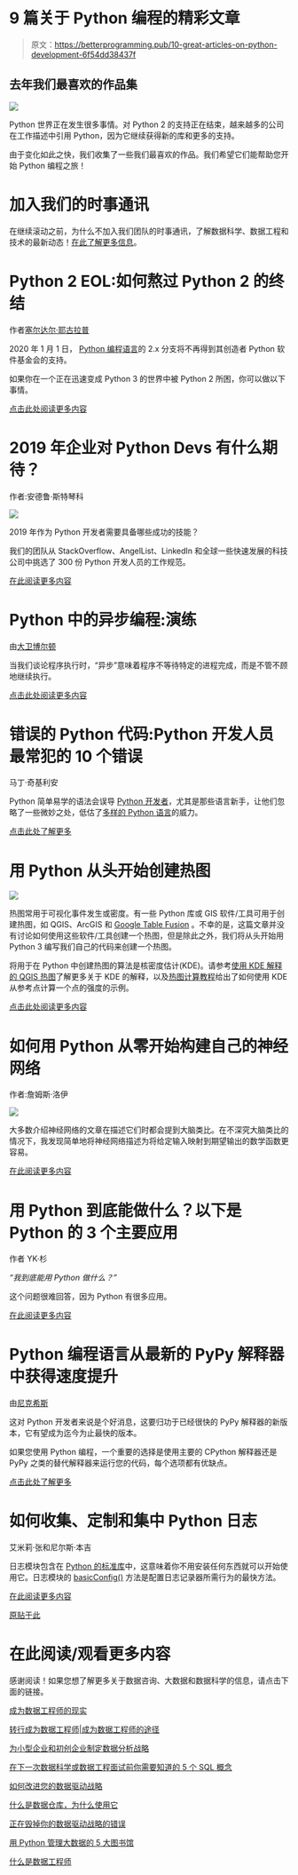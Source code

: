 # 9 篇关于 Python 编程的精彩文章

> 原文：<https://betterprogramming.pub/10-great-articles-on-python-development-6f54dd38437f>

## 去年我们最喜欢的作品集

![](img/5c5eb9760a81215375273a06e0274711.png)

Python 世界正在发生很多事情。对 Python 2 的支持正在结束，越来越多的公司在工作描述中引用 Python，因为它继续获得新的库和更多的支持。

由于变化如此之快，我们收集了一些我们最喜欢的作品。我们希望它们能帮助您开始 Python 编程之旅！

# 加入我们的时事通讯

在继续滚动之前，为什么不加入我们团队的时事通讯，了解数据科学、数据工程和技术的最新动态！[在此了解更多信息](https://seattledataguy.substack.com/)。

# Python 2 EOL:如何熬过 Python 2 的终结

作者[塞尔达尔·耶古拉普](https://www.infoworld.com/author/Serdar-Yegulalp/)

2020 年 1 月 1 日， [Python 编程语言](https://www.infoworld.com/article/3204016/what-is-python.html)的 2.x 分支将不再得到其创造者 Python 软件基金会的支持。

如果你在一个正在迅速变成 Python 3 的世界中被 Python 2 所困，你可以做以下事情。

[点击此处阅读更多内容](https://www.infoworld.com/article/3365221/python-2-end-of-life-how-to-survive-the-end-of-python-2.html)

# 2019 年企业对 Python Devs 有什么期待？

作者:安德鲁·斯特琴科

![](img/0e1467be17733d27ec802f6d49ed8d93.png)

2019 年作为 Python 开发者需要具备哪些成功的技能？

我们的团队从 StackOverflow、AngelList、LinkedIn 和全球一些快速发展的科技公司中挑选了 300 份 Python 开发人员的工作规范。

[在此阅读更多内容](https://hackernoon.com/what-do-companies-expect-from-python-devs-in-2019-f8b585a1ddf)

# Python 中的异步编程:演练

由[大卫博尔顿](https://insights.dice.com/author/dhbolton/)

当我们谈论程序执行时，“异步”意味着程序不等待特定的进程完成，而是不管不顾地继续执行。

[点击此处阅读更多内容](https://insights.dice.com/2019/04/23/asynchronous-programming-python-walkthrough/)

# 错误的 Python 代码:Python 开发人员最常犯的 10 个错误

马丁·奇基利安

Python 简单易学的语法会误导 [Python 开发者](https://www.toptal.com/python/job-description)，尤其是那些语言新手，让他们忽略了一些微妙之处，低估了[多样的 Python 语言](https://www.toptal.com/python/why-are-there-so-many-pythons)的威力。

[点击此处了解更多](https://www.toptal.com/python/top-10-mistakes-that-python-programmers-make)

# **用 Python 从头开始创建热图**

![](img/5aa12559fdfb789f5ae44b497aac3da3.png)

热图常用于可视化事件发生或密度。有一些 Python 库或 GIS 软件/工具可用于创建热图，如 QGIS、ArcGIS 和 [Google Table Fusion](http://www.geodose.com/2017/05/how-to-create-earthquake-heatmap.html) 。不幸的是，这篇文章并没有讨论如何使用这些软件/工具创建一个热图，但是除此之外，我们将从头开始用 Python 3 编写我们自己的代码来创建一个热图。

将用于在 Python 中创建热图的算法是核密度估计(KDE)。请参考[使用 KDE 解释的 QGIS 热图](http://www.geodose.com/2017/11/qgis-heatmap-using-kernel-density.html)了解更多关于 KDE 的解释，以及[热图计算教程](http://www.geodose.com/2018/01/heatmap-with-kernel-density-estimation-example.html)给出了如何使用 KDE 从参考点计算一个点的强度的示例。

[点击此处阅读更多内容](https://www.geodose.com/2018/01/creating-heatmap-in-python-from-scratch.html)

# 如何用 Python 从零开始构建自己的神经网络

作者:詹姆斯·洛伊

![](img/086e84837e8109780798be6750c82df5.png)

大多数介绍神经网络的文章在描述它们时都会提到大脑类比。在不深究大脑类比的情况下，我发现简单地将神经网络描述为将给定输入映射到期望输出的数学函数更容易。

[在此阅读更多内容](https://towardsdatascience.com/how-to-build-your-own-neural-network-from-scratch-in-python-68998a08e4f6)

# 用 Python 到底能做什么？以下是 Python 的 3 个主要应用

作者 YK·杉

*“我到底能用 Python 做什么？”*

这个问题很难回答，因为 Python 有很多应用。

[在此阅读更多内容](https://medium.freecodecamp.org/what-can-you-do-with-python-the-3-main-applications-518db9a68a78)

# Python 编程语言从最新的 PyPy 解释器中获得速度提升

由[尼克希斯](https://www.techrepublic.com/meet-the-team/uk/nick-heath/)

这对 Python 开发者来说是个好消息，这要归功于已经很快的 PyPy 解释器的新版本，它有望成为迄今为止最快的版本。

如果您使用 Python 编程，一个重要的选择是使用主要的 CPython 解释器还是 PyPy 之类的替代解释器来运行您的代码，每个选项都有优缺点。

[点击此处了解更多](https://www.techrepublic.com/article/python-programming-language-gets-speed-boost-from-latest-pypy-interpreter/)

# 如何收集、定制和集中 Python 日志

艾米莉·张和尼尔斯·本吉

日志模块包含在 [Python 的标准库](https://docs.python.org/3/library/)中，这意味着你不用安装任何东西就可以开始使用它。日志模块的 [basicConfig()](https://docs.python.org/3.7/library/logging.html#logging.basicConfig) 方法是配置日志记录器所需行为的最快方法。

[在此阅读更多内容](https://www.datadoghq.com/blog/python-logging-best-practices/)

[原贴于此](https://www.coriers.com/10-great-articles-on-python-programming-machine-learning-and-its-future/)

# 在此阅读/观看更多内容

感谢阅读！如果您想了解更多关于数据咨询、大数据和数据科学的信息，请点击下面的链接。

[成为数据工程师的现实](https://www.youtube.com/watch?v=6RiA_Qur2yo&t=1s)

[转行成为数据工程师|成为数据工程师的途径](https://www.youtube.com/watch?v=f9ngBz7wCGE&t=2s)

[为小型企业和初创企业制定数据分析战略](https://www.theseattledataguy.com/developing-a-data-analytics-strategy-for-small-businesses-and-start-ups/)

[在下一次数据科学或数据工程面试前你需要知道的 5 个 SQL 概念](https://www.youtube.com/watch?v=X6-VNKe3XVM&t=6s)

[如何改进您的数据驱动战略](https://www.theseattledataguy.com/17-questions-you-need-to-ask-about-your-data-strategy/)

[什么是数据仓库，为什么使用它](https://youtu.be/VjlzuUzYJYM)

[正在毁掉你的数据驱动战略的错误](https://logitanalytics.com/5-mistakes-that-are-ruining-your-data-driven-strategy-and-costing-you/)

[用 Python 管理大数据的 5 大图书馆](https://www.theseattledataguy.com/5-great-libraries-manage-big-data-with-python/)

[什么是数据工程师](https://www.youtube.com/watch?v=D1V6t--9tt8&t=7s)